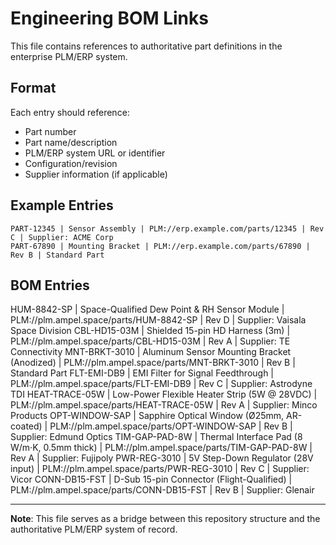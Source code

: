 # Engineering BOM Links

This file contains references to authoritative part definitions in the enterprise PLM/ERP system.

## Format

Each entry should reference:
- Part number
- Part name/description
- PLM/ERP system URL or identifier
- Configuration/revision
- Supplier information (if applicable)

## Example Entries

```
PART-12345 | Sensor Assembly | PLM://erp.example.com/parts/12345 | Rev C | Supplier: ACME Corp
PART-67890 | Mounting Bracket | PLM://erp.example.com/parts/67890 | Rev B | Standard Part
```

## BOM Entries

HUM-8842-SP | Space-Qualified Dew Point & RH Sensor Module | PLM://plm.ampel.space/parts/HUM-8842-SP | Rev D | Supplier: Vaisala Space Division
CBL-HD15-03M | Shielded 15-pin HD Harness (3m) | PLM://plm.ampel.space/parts/CBL-HD15-03M | Rev A | Supplier: TE Connectivity
MNT-BRKT-3010 | Aluminum Sensor Mounting Bracket (Anodized) | PLM://plm.ampel.space/parts/MNT-BRKT-3010 | Rev B | Standard Part
FLT-EMI-DB9 | EMI Filter for Signal Feedthrough | PLM://plm.ampel.space/parts/FLT-EMI-DB9 | Rev C | Supplier: Astrodyne TDI
HEAT-TRACE-05W | Low-Power Flexible Heater Strip (5W @ 28VDC) | PLM://plm.ampel.space/parts/HEAT-TRACE-05W | Rev A | Supplier: Minco Products
OPT-WINDOW-SAP | Sapphire Optical Window (Ø25mm, AR-coated) | PLM://plm.ampel.space/parts/OPT-WINDOW-SAP | Rev B | Supplier: Edmund Optics
TIM-GAP-PAD-8W | Thermal Interface Pad (8 W/m·K, 0.5mm thick) | PLM://plm.ampel.space/parts/TIM-GAP-PAD-8W | Rev A | Supplier: Fujipoly
PWR-REG-3010 | 5V Step-Down Regulator (28V input) | PLM://plm.ampel.space/parts/PWR-REG-3010 | Rev C | Supplier: Vicor
CONN-DB15-FST | D-Sub 15-pin Connector (Flight-Qualified) | PLM://plm.ampel.space/parts/CONN-DB15-FST | Rev B | Supplier: Glenair

---

**Note**: This file serves as a bridge between this repository structure and the authoritative PLM/ERP system of record.

